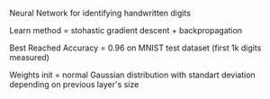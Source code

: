 Neural Network for identifying handwritten digits

Learn method = stohastic gradient descent + backpropagation

Best Reached Accuracy = 0.96 on MNIST test dataset (first 1k digits measured)

Weights init = normal Gaussian distribution with standart deviation depending on previous layer's size
